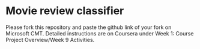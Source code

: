 # Movie review classifier



Please fork this repository and paste the github link of your fork on Microsoft CMT. Detailed instructions are on Coursera under Week 1: Course Project Overview/Week 9 Activities.
